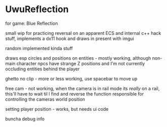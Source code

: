 # UwuReflection

for game: Blue Reflection

small wip for practicing reversal on an apparent ECS and internal c++ hack stuff, implements a dx11 hook and draws in present with imgui

random implemented kinda stuff

draws esp circles and positions on entities - mostly working, although non-main character npcs have strange Z positions and I'm not currently occluding entities behind the player

ghetto no clip - more or less working, use spacebar to move up

free cam - not working, when the camera is in rail mode its *really* on a rail, this'll have to wait til I find and reverse the function responsible for controlling the cameras world position

setting player position - works, but needs ui code

buncha debug info
